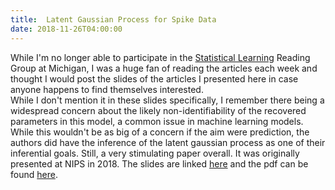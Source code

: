 ```yaml
---
title:  Latent Gaussian Process for Spike Data
date: 2018-11-26T04:00:00
---
```


While I'm  no longer able to participate in the [Statistical Learning](https://zhenkewu.com/teaching/statistical_learning_reading_group) Reading Group at Michigan,
I was a huge fan of reading the articles each week  and thought I would post the slides of the articles I presented here in case anyone happens to find themselves interested.    
While I don't mention it in these slides specifically, I remember there being a widespread concern about the likely non-identifiability of the recovered parameters 
in this model, a common issue in machine learning models. While this wouldn't be as big of a concern if the aim were prediction, the authors did have the inference of the latent gaussian process as 
one of their inferential goals. Still, a very stimulating paper overall. 
It was originally presented at NIPS in 2018. The slides are linked [here](../../static/files/LGP_paper.pdf) and the pdf can be found [here](https://papers.nips.cc/paper/6941-gaussian-process-based-nonlinear-latent-structure-discovery-in-multivariate-spike-train-data.pdf).

